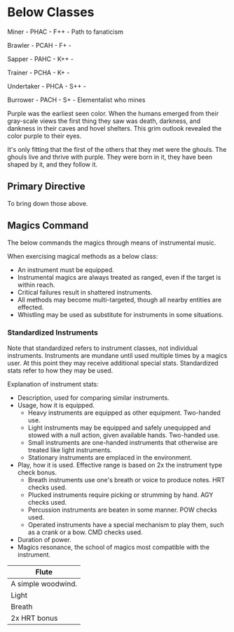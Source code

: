 # Below Classes

Miner      - PHAC - F++ - Path to fanaticism

Brawler    - PCAH - F+  - 

Sapper     - PAHC - K++ - 

Trainer    - PCHA - K+  - 

Undertaker - PHCA - S++ - 

Burrower   - PACH - S+  - Elementalist who mines

Purple was the earliest seen color. When the humans emerged from their gray-scale views the first thing they saw was death, darkness, and dankness in their caves and hovel shelters. This grim outlook revealed the color purple to their eyes.

It's only fitting that the first of the others that they met were the ghouls. The ghouls live and thrive with purple. They were born in it, they have been shaped by it, and they follow it.

## Primary Directive

To bring down those above.

## Magics Command

The below commands the magics through means of instrumental music.

When exercising magical methods as a below class:

- An instrument must be equipped.
- Instrumental magics are always treated as ranged, even if the target is within reach.
- Critical failures result in shattered instruments.
- All methods may become multi-targeted, though all nearby entities are effected.
- Whistling may be used as substitute for instruments in some situations.

### Standardized Instruments

Note that standardized refers to instrument classes, not individual instruments. Instruments are mundane until used multiple times by a magics user. At this point they may receive additional special stats. Standardized stats refer to how they may be used.

Explanation of instrument stats:

- Description, used for comparing similar instruments.
- Usage, how it is equipped.
  - Heavy instruments are equipped as other equipment. Two-handed use.
  - Light instruments may be equipped and safely unequipped and stowed with a null action, given available hands. Two-handed use.
  - Small instruments are one-handed instruments that otherwise are treated like light instruments.
  - Stationary instruments are emplaced in the environment.
- Play, how it is used. Effective range is based on 2x the instrument type check bonus.
  - Breath instruments use one's breath or voice to produce notes. HRT checks used.
  - Plucked instruments require picking or strumming by hand. AGY checks used.
  - Percussion instruments are beaten in some manner. POW checks used.
  - Operated instruments have a special mechanism to play them, such as a crank or a bow. CMD checks used.
- Duration of power.
- Magics resonance, the school of magics most compatible with the instrument.

|Flute|
|---|
|A simple woodwind.|
|Light|
|Breath|
|2x HRT bonus|

